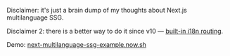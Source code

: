 Disclaimer: it's just a brain dump of my thoughts about Next.js multilanguage SSG.

Disclaimer 2: there is a better way to do it since v10 — [built-in i18n routing](https://nextjs.org/docs/advanced-features/i18n-routing).

Demo: [next-multilanguage-ssg-example.now.sh](https://next-multilanguage-ssg-example.now.sh/)
